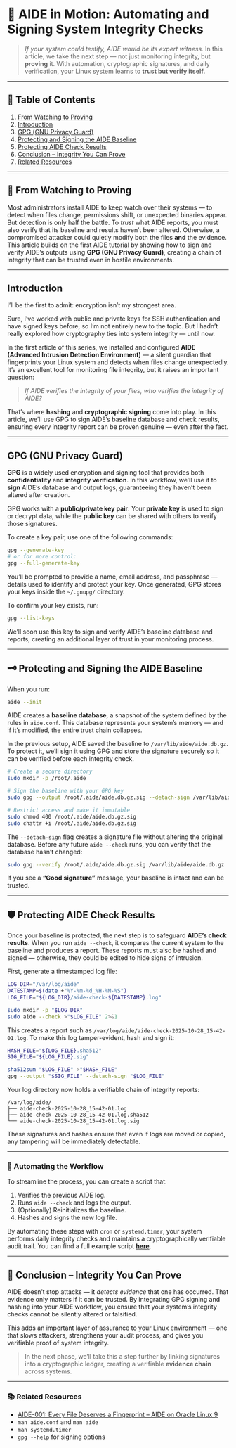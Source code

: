 # 🧱 AIDE in Motion: Automating and Signing System Integrity Checks

> *If your system could testify, AIDE would be its expert witness.*
> In this article, we take the next step — not just monitoring integrity, but **proving** it.
> With automation, cryptographic signatures, and daily verification, your Linux system learns to **trust but verify itself**.

---

## 🧭 Table of Contents

1. [From Watching to Proving](#-from-watching-to-proving)
2. [Introduction](#introduction)
3. [GPG (GNU Privacy Guard)](#gpg-gnu-privacy-guard)
4. [Protecting and Signing the AIDE Baseline](#️-protecting-and-signing-the-aide-baseline)
5. [Protecting AIDE Check Results](#️-protecting-aide-check-results)
6. [Conclusion – Integrity You Can Prove](#-conclusion--integrity-you-can-prove)
7. [Related Resources](#-related-resources)

---

## 🧰 From Watching to Proving

Most administrators install AIDE to keep watch over their systems — to detect when files change, permissions shift, or unexpected binaries appear. But detection is only half the battle. To *trust* what AIDE reports, you must also verify that its baseline and results haven’t been altered. Otherwise, a compromised attacker could quietly modify both the files **and** the evidence. This article builds on the first AIDE tutorial by showing how to sign and verify AIDE’s outputs using **GPG (GNU Privacy Guard)**, creating a chain of integrity that can be trusted even in hostile environments.

---

## Introduction

I’ll be the first to admit: encryption isn’t my strongest area.

Sure, I’ve worked with public and private keys for SSH authentication and have signed keys before, so I’m not entirely new to the topic. But I hadn’t really explored how cryptography ties into system integrity — until now.

In the first article of this series, we installed and configured **AIDE (Advanced Intrusion Detection Environment)** — a silent guardian that fingerprints your Linux system and detects when files change unexpectedly. It’s an excellent tool for monitoring file integrity, but it raises an important question:

> *If AIDE verifies the integrity of your files, who verifies the integrity of AIDE?*

That’s where **hashing** and **cryptographic signing** come into play. In this article, we’ll use GPG to sign AIDE’s baseline database and check results, ensuring every integrity report can be proven genuine — even after the fact.

---

## GPG (GNU Privacy Guard)

**GPG** is a widely used encryption and signing tool that provides both **confidentiality** and **integrity verification**. In this workflow, we’ll use it to **sign** AIDE’s database and output logs, guaranteeing they haven’t been altered after creation.

GPG works with a **public/private key pair**. Your **private key** is used to sign or decrypt data, while the **public key** can be shared with others to verify those signatures.

To create a key pair, use one of the following commands:

```bash
gpg --generate-key
# or for more control:
gpg --full-generate-key
```

You’ll be prompted to provide a name, email address, and passphrase — details used to identify and protect your key. Once generated, GPG stores your keys inside the `~/.gnupg/` directory.

To confirm your key exists, run:

```bash
gpg --list-keys
```

We’ll soon use this key to sign and verify AIDE’s baseline database and reports, creating an additional layer of trust in your monitoring process.

---

## 🗝️ Protecting and Signing the AIDE Baseline

When you run:

```bash
aide --init
```

AIDE creates a **baseline database**, a snapshot of the system defined by the rules in `aide.conf`. This database represents your system’s memory — and if it’s modified, the entire trust chain collapses.

In the previous setup, AIDE saved the baseline to `/var/lib/aide/aide.db.gz`. To protect it, we’ll sign it using GPG and store the signature securely so it can be verified before each integrity check.

```bash
# Create a secure directory
sudo mkdir -p /root/.aide

# Sign the baseline with your GPG key
sudo gpg --output /root/.aide/aide.db.gz.sig --detach-sign /var/lib/aide/aide.db.gz

# Restrict access and make it immutable
sudo chmod 400 /root/.aide/aide.db.gz.sig
sudo chattr +i /root/.aide/aide.db.gz.sig
```

The `--detach-sign` flag creates a signature file without altering the original database. Before any future `aide --check` runs, you can verify that the database hasn’t changed:

```bash
sudo gpg --verify /root/.aide/aide.db.gz.sig /var/lib/aide/aide.db.gz
```

If you see a **“Good signature”** message, your baseline is intact and can be trusted.

---

## 🛡️ Protecting AIDE Check Results

Once your baseline is protected, the next step is to safeguard **AIDE’s check results**. When you run `aide --check`, it compares the current system to the baseline and produces a report. These reports must also be hashed and signed — otherwise, they could be edited to hide signs of intrusion.

First, generate a timestamped log file:

```bash
LOG_DIR="/var/log/aide"
DATESTAMP=$(date +"%Y-%m-%d_%H-%M-%S")
LOG_FILE="${LOG_DIR}/aide-check-${DATESTAMP}.log"

sudo mkdir -p "$LOG_DIR"
sudo aide --check >"$LOG_FILE" 2>&1
```

This creates a report such as `/var/log/aide/aide-check-2025-10-28_15-42-01.log`. To make this log tamper-evident, hash and sign it:

```bash
HASH_FILE="${LOG_FILE}.sha512"
SIG_FILE="${LOG_FILE}.sig"

sha512sum "$LOG_FILE" >"$HASH_FILE"
gpg --output "$SIG_FILE" --detach-sign "$LOG_FILE"
```

Your log directory now holds a verifiable chain of integrity reports:

```
/var/log/aide/
├── aide-check-2025-10-28_15-42-01.log
├── aide-check-2025-10-28_15-42-01.log.sha512
└── aide-check-2025-10-28_15-42-01.log.sig
```

These signatures and hashes ensure that even if logs are moved or copied, any tampering will be immediately detectable.

---

### 🧪 Automating the Workflow

To streamline the process, you can create a script that:

1. Verifies the previous AIDE log.
2. Runs `aide --check` and logs the output.
3. (Optionally) Reinitializes the baseline.
4. Hashes and signs the new log file.

By automating these steps with `cron` or `systemd.timer`, your system performs daily integrity checks and maintains a cryptographically verifiable audit trail.
You can find a full example script [**here**](*insert-link-or-path*).

---

## 🧭 Conclusion – Integrity You Can Prove

AIDE doesn’t stop attacks — it *detects evidence* that one has occurred. That evidence only matters if it can be trusted. By integrating GPG signing and hashing into your AIDE workflow, you ensure that your system’s integrity checks cannot be silently altered or falsified.

This adds an important layer of assurance to your Linux environment — one that slows attackers, strengthens your audit process, and gives you verifiable proof of system integrity.

> In the next phase, we’ll take this a step further by linking signatures into a cryptographic ledger, creating a verifiable **evidence chain** across systems.

---

### 📚 Related Resources

* [AIDE-001: Every File Deserves a Fingerprint – AIDE on Oracle Linux 9](https://github.com/richard-sebos/articles/blob/main/Aide/AID-001/2025-11-xx-AIDE-Overview.md)
* `man aide.conf` and `man aide`
* `man systemd.timer`
* `gpg --help` for signing options

